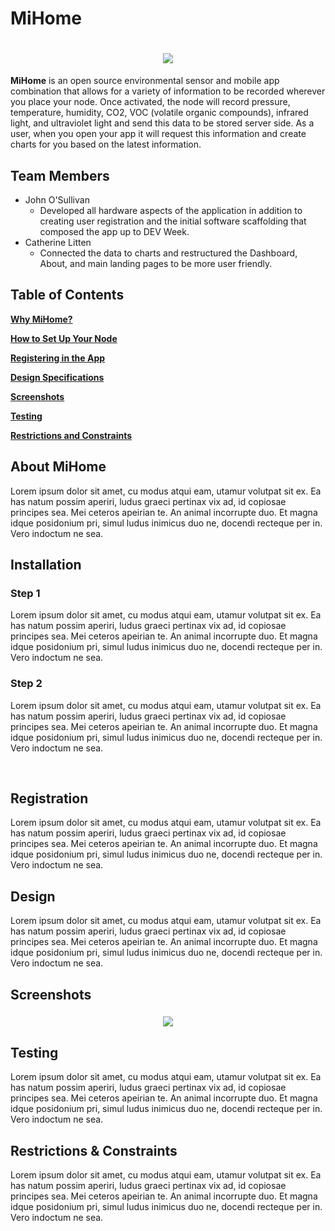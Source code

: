# MiHome

<h1 align="center">
  <img src="https://user-images.githubusercontent.com/28066928/33533356-348706e8-d866-11e7-9854-c35cd2048f30.png" > 
</h1>

**MiHome** is an open source environmental sensor and mobile app combination that allows for a variety of information to be recorded wherever you place your node. Once activated, the node will record pressure, temperature, humidity, CO2, VOC (volatile organic compounds), infrared light, and ultraviolet light and send this data to be stored server side. As a user, when you open your app it will request this information and create charts for you based on the latest information.

Team Members
--------

* John O'Sullivan
  * Developed all hardware aspects of the application in addition to creating user registration and the initial software scaffolding that composed the app up to DEV Week.
* Catherine Litten
  * Connected the data to charts and restructured the Dashboard, About, and main landing pages to be more user friendly. 


Table of Contents
-----------------

[**Why MiHome?**](#about)

[**How to Set Up Your Node**](#installation)

[**Registering in the App**](#registration)

[**Design Specifications**](#design)

[**Screenshots**](#screenshots)

[**Testing**](#testing)

[**Restrictions and Constraints**](#issues)
<br />

<a name="about"></a>
About MiHome
--------------------------

Lorem ipsum dolor sit amet, cu modus atqui eam, utamur volutpat sit ex. Ea has natum possim aperiri, ludus graeci pertinax vix ad, id copiosae principes sea. Mei ceteros apeirian te. An animal incorrupte duo. Et magna idque posidonium pri, simul ludus inimicus duo ne, docendi recteque per in. Vero indoctum ne sea.

<a name="installation"></a>
Installation
------------

### Step 1

Lorem ipsum dolor sit amet, cu modus atqui eam, utamur volutpat sit ex. Ea has natum possim aperiri, ludus graeci pertinax vix ad, id copiosae principes sea. Mei ceteros apeirian te. An animal incorrupte duo. Et magna idque posidonium pri, simul ludus inimicus duo ne, docendi recteque per in. Vero indoctum ne sea.

### Step 2

Lorem ipsum dolor sit amet, cu modus atqui eam, utamur volutpat sit ex. Ea has natum possim aperiri, ludus graeci pertinax vix ad, id copiosae principes sea. Mei ceteros apeirian te. An animal incorrupte duo. Et magna idque posidonium pri, simul ludus inimicus duo ne, docendi recteque per in. Vero indoctum ne sea.


<br />

<a name="registration"></a>
Registration
------------

Lorem ipsum dolor sit amet, cu modus atqui eam, utamur volutpat sit ex. Ea has natum possim aperiri, ludus graeci pertinax vix ad, id copiosae principes sea. Mei ceteros apeirian te. An animal incorrupte duo. Et magna idque posidonium pri, simul ludus inimicus duo ne, docendi recteque per in. Vero indoctum ne sea.

<a name="design"></a>
Design
------------

Lorem ipsum dolor sit amet, cu modus atqui eam, utamur volutpat sit ex. Ea has natum possim aperiri, ludus graeci pertinax vix ad, id copiosae principes sea. Mei ceteros apeirian te. An animal incorrupte duo. Et magna idque posidonium pri, simul ludus inimicus duo ne, docendi recteque per in. Vero indoctum ne sea.

<a name="screenshots"></a>
Screenshots
------------

<h3 align="center">
  <img src="https://user-images.githubusercontent.com/28066928/33533548-718eff72-d867-11e7-885b-f28405c31ce8.png" />
</h3>

<a name="testing"></a>
Testing
------------

Lorem ipsum dolor sit amet, cu modus atqui eam, utamur volutpat sit ex. Ea has natum possim aperiri, ludus graeci pertinax vix ad, id copiosae principes sea. Mei ceteros apeirian te. An animal incorrupte duo. Et magna idque posidonium pri, simul ludus inimicus duo ne, docendi recteque per in. Vero indoctum ne sea.

<a name="issues"></a>
Restrictions & Constraints
------------

Lorem ipsum dolor sit amet, cu modus atqui eam, utamur volutpat sit ex. Ea has natum possim aperiri, ludus graeci pertinax vix ad, id copiosae principes sea. Mei ceteros apeirian te. An animal incorrupte duo. Et magna idque posidonium pri, simul ludus inimicus duo ne, docendi recteque per in. Vero indoctum ne sea.
